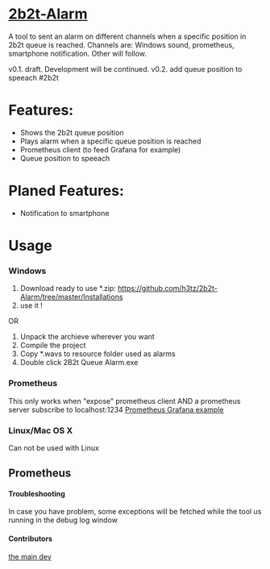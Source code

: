 [2b2t-Alarm](https://github.com/h3tz/2b2t-Alarm)
===========
A tool to sent an alarm on different channels when a specific position in 2b2t queue is reached. Channels are: Windows sound, prometheus, smartphone notification. Other will follow.

v0.1. draft. Development will be continued.
v0.2. add queue position to speeach
#2b2t

Features:
=========
 - Shows the 2b2t queue position
 - Plays alarm when a specific queue position is reached
 - Prometheus client (to feed Grafana for example)
 - Queue position to speeach
 
 Planed Features:
 =========
 - Notification to smartphone

Usage
=====

### Windows
 1. Download ready to use *.zip: https://github.com/h3tz/2b2t-Alarm/tree/master/Installations
 2. use it !
 
 OR
 
 1. Unpack the archieve wherever you want
 2. Compile the project
 3. Copy *.wavs to resource folder used as alarms
 4. Double click 2B2t Queue Alarm.exe

### Prometheus
  This only works when "expose" prometheus client AND a prometheus server subscribe to localhost:1234
  [Prometheus Grafana example](https://github.com/h3tz/2b2t-Alarm/blob/master/2b2tPrometheus.PNG)

### Linux/Mac OS X
Can not be used with Linux

## Prometheus


#### Troubleshooting
In case you have problem, some exceptions will be fetched while the tool us running in the debug log window

#### Contributors
[the main dev](https://github.com/h3tz)
